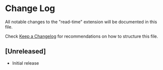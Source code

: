 # Change Log
All notable changes to the "read-time" extension will be documented in this file.

Check [Keep a Changelog](http://keepachangelog.com/) for recommendations on how to structure this file.

## [Unreleased]
- Initial release